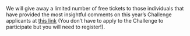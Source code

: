 We will give away a limited number of free tickets to those individuals that have provided the most insightful comments on this year’s Challenge applicants at [this link]({{gsheets.links.challenge-register-participate.url}}) (You don’t have to apply to the Challenge to participate but you will need to register!).